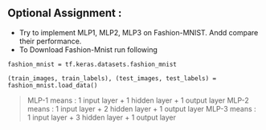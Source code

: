 ## Optional Assignment :
- Try to implement MLP1, MLP2, MLP3 on Fashion-MNIST. Andd compare their performance.
- To Download Fashion-Mnist run following
```
fashion_mnist = tf.keras.datasets.fashion_mnist

(train_images, train_labels), (test_images, test_labels) = fashion_mnist.load_data()
```
> MLP-1 means : 1 input layer + 1 hidden layer + 1 output layer
> MLP-2 means : 1 input layer + 2 hidden layer + 1 output layer
> MLP-3 means : 1 input layer + 3 hidden layer + 1 output layer
